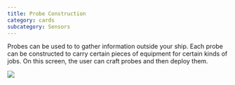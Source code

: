 ```yaml
---
title: Probe Construction
category: cards
subcategory: Sensors
---
```

Probes can be used to to gather information outside your ship. Each probe can be constructed to carry certain pieces of equipment for certain kinds of jobs. On this screen, the user can craft probes and then deploy them.



![](/img/screen-shot-2019-03-17-at-6.53.38-pm.png)
